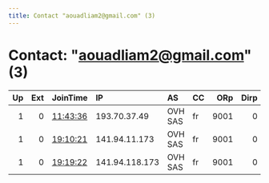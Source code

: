 ```yaml
---
title: Contact "aouadliam2@gmail.com" (3)
---
```


# Contact: "aouadliam2@gmail.com" (3)

|   Up |   Ext | JoinTime                                                                                              | IP             | AS      | CC   |   ORp |   Dirp | OS    | Version   | Nickname      |   eFamMembers |
|-----:|------:|:------------------------------------------------------------------------------------------------------|:---------------|:--------|:-----|------:|-------:|:------|:----------|:--------------|--------------:|
|    1 |     0 | [11:43:36](https://nusenu.github.io/OrNetStats/w/relay/C9226735E0EDDF53DA41A08E7533129E6678173F.html) | 193.70.37.49   | OVH SAS | fr   |  9001 |      0 | Linux | 0.4.6.8   | FlashInRelay  |             1 |
|    1 |     0 | [19:10:21](https://nusenu.github.io/OrNetStats/w/relay/A7C00553819B2A16B13322A7DC2A0BDBF102BEF3.html) | 141.94.11.173  | OVH SAS | fr   |  9001 |      0 | Linux | 0.3.5.17  | FlashInRelay2 |             1 |
|    1 |     0 | [19:19:22](https://nusenu.github.io/OrNetStats/w/relay/A24E2EF48221A572E42CB706202D854B557EE9D6.html) | 141.94.118.173 | OVH SAS | fr   |  9001 |      0 | Linux | 0.3.5.17  | FlashInRelay3 |             1 |
